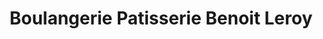 ---
title: "Boulangerie Patisserie Benoit Leroy"
url: /cauville-sur-mer/boulangerie-patisserie-benoit-leroy/
shop: Bäckerei
---